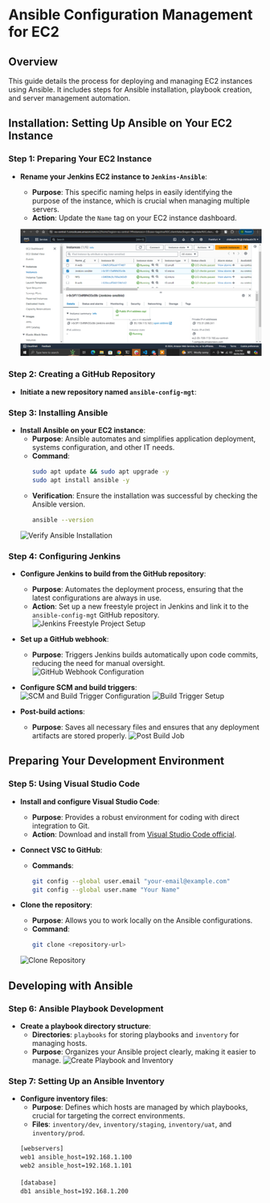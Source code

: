 
# Ansible Configuration Management for EC2

## Overview

This guide details the process for deploying and managing EC2 instances using Ansible. It includes steps for Ansible installation, playbook creation, and server management automation.

## Installation: Setting Up Ansible on Your EC2 Instance

### Step 1: Preparing Your EC2 Instance

- **Rename your Jenkins EC2 instance to `Jenkins-Ansible`**:
  - **Purpose**: This specific naming helps in easily identifying the purpose of the instance, which is crucial when managing multiple servers.
  - **Action**: Update the `Name` tag on your EC2 instance dashboard.
    
  ![EC2 Instance List](https://github.com/citadelict/My-devops-Journey/blob/main/Ansible-Configuration-Management%20!/images/updated%20name%20tag%20jtoa.png)

### Step 2: Creating a GitHub Repository

- **Initiate a new repository named `ansible-config-mgt`**:
 


### Step 3: Installing Ansible

- **Install Ansible on your EC2 instance**:
  - **Purpose**: Ansible automates and simplifies application deployment, systems configuration, and other IT needs.
  - **Command**:
    ```bash
    sudo apt update && sudo apt upgrade -y
    sudo apt install ansible -y
    ```
  - **Verification**: Ensure the installation was successful by checking the Ansible version.
    ```bash
    ansible --version
    ```
  ![Verify Ansible Installation](./images/ansible-version.PNG)

### Step 4: Configuring Jenkins

- **Configure Jenkins to build from the GitHub repository**:
  - **Purpose**: Automates the deployment process, ensuring that the latest configurations are always in use.
  - **Action**: Set up a new freestyle project in Jenkins and link it to the `ansible-config-mgt` GitHub repository.
  ![Jenkins Freestyle Project Setup](./images/create-freestyle-project-ansible.PNG)

- **Set up a GitHub webhook**:
  - **Purpose**: Triggers Jenkins builds automatically upon code commits, reducing the need for manual oversight.
  ![GitHub Webhook Configuration](./images/enable-webhook-on-github-repo.PNG)

- **Configure SCM and build triggers**:
  ![SCM and Build Trigger Configuration](./images/configure-ansible-job.PNG)
  ![Build Trigger Setup](./images/configure-build-triggers.PNG)

- **Post-build actions**:
  - **Purpose**: Saves all necessary files and ensures that any deployment artifacts are stored properly.
  ![Post Build Job](./images/create-post-build-action.PNG)

## Preparing Your Development Environment

### Step 5: Using Visual Studio Code

- **Install and configure Visual Studio Code**:
  - **Purpose**: Provides a robust environment for coding with direct integration to Git.
  - **Action**: Download and install from [Visual Studio Code official](https://code.visualstudio.com/learn/get-started/basics).

- **Connect VSC to GitHub**:
  - **Commands**:
    ```bash
    git config --global user.email "your-email@example.com"
    git config --global user.name "Your Name"
    ```

- **Clone the repository**:
  - **Purpose**: Allows you to work locally on the Ansible configurations.
  - **Command**:
    ```bash
    git clone <repository-url>
    ```
  ![Clone Repository](./images/clone-ansible-config-mgt-repo-locally.PNG)

## Developing with Ansible

### Step 6: Ansible Playbook Development

- **Create a playbook directory structure**:
  - **Directories**: `playbooks` for storing playbooks and `inventory` for managing hosts.
  - **Purpose**: Organizes your Ansible project clearly, making it easier to manage.
  ![Create Playbook and Inventory](./images/create-playbook-inventory-file.PNG)

### Step 7: Setting Up an Ansible Inventory

- **Configure inventory files**:
  - **Purpose**: Defines which hosts are managed by which playbooks, crucial for targeting the correct environments.
  - **Files**: `inventory/dev`, `inventory/staging`, `inventory/uat`, and `inventory/prod`.
  ```bash
  [webservers]
  web1 ansible_host=192.168.1.100
  web2 ansible_host=192.168.1.101

  [database]
  db1 ansible_host=192.168.1.200
